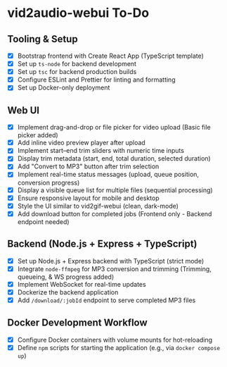 # vid2audio-webui To-Do

## Tooling & Setup

- [x] Bootstrap frontend with Create React App (TypeScript template)
- [x] Set up `ts-node` for backend development
- [x] Set up `tsc` for backend production builds
- [x] Configure ESLint and Prettier for linting and formatting
- [x] Set up Docker-only deployment

## Web UI

- [x] Implement drag-and-drop or file picker for video upload (Basic file picker added)
- [x] Add inline video preview player after upload
- [x] Implement start–end trim sliders with numeric time inputs
- [x] Display trim metadata (start, end, total duration, selected duration)
- [x] Add "Convert to MP3" button after trim selection
- [x] Implement real-time status messages (upload, queue position, conversion progress)
- [x] Display a visible queue list for multiple files (sequential processing)
- [x] Ensure responsive layout for mobile and desktop
- [x] Style the UI similar to vid2gif-webui (clean, dark-mode)
- [x] Add download button for completed jobs (Frontend only - Backend endpoint needed)

## Backend (Node.js + Express + TypeScript)

- [x] Set up Node.js + Express backend with TypeScript (strict mode)
- [x] Integrate `node-ffmpeg` for MP3 conversion and trimming (Trimming, queueing, & WS progress added)
- [x] Implement WebSocket for real-time updates
- [x] Dockerize the backend application
- [x] Add `/download/:jobId` endpoint to serve completed MP3 files

## Docker Development Workflow

- [x] Configure Docker containers with volume mounts for hot-reloading
- [x] Define `npm` scripts for starting the application (e.g., via `docker compose up`)
